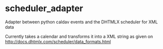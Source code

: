 scheduler_adapter
=================

Adapter between python caldav events and the DHTMLX scheduler for XML data

Currently takes a calendar and transforms it into a XML string as given on
http://docs.dhtmlx.com/scheduler/data_formats.html
